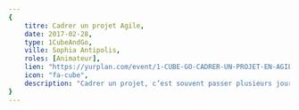 ```yaml
---
{
	titre: Cadrer un projet Agile,
	date: 2017-02-28,
	type: 1CubeAndGo,
	ville: Sophia Antipolis,
	roles: [Animateur],
	lien: "https://yurplan.com/event/1-CUBE-GO-CADRER-UN-PROJET-EN-AGILE-SOPHIA-ANTIPOLIS/13118",
	icon: "fa-cube",
	description: "Cadrer un projet, c’est souvent passer plusieurs jours/semaines/mois à imaginer comment le projet va fonctionner, à étudier tous les risques potentiels et inimaginables et s’assurer que tout soit fait dans les temps et le budget. Une fois tout ça consigné dans un beau fichier, tout le monde se lance à corps perdu parce que le plus important dans le projet, c’est surtout de le faire, de le développer",
}
---
```

